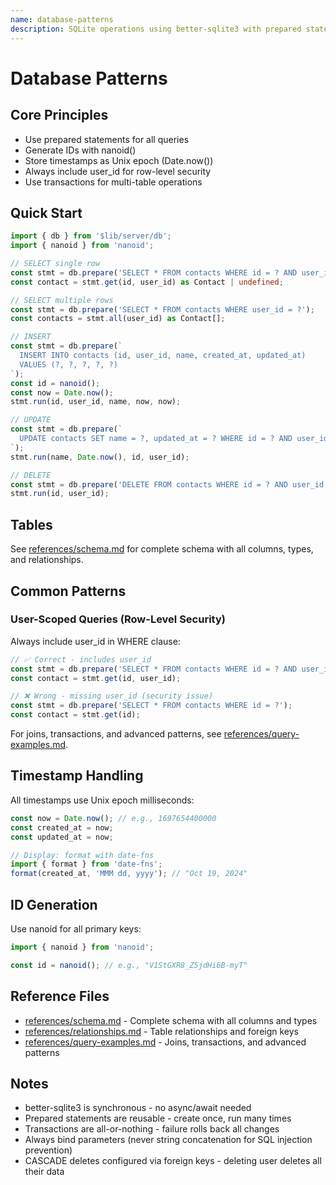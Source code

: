 ```yaml
---
name: database-patterns
description: SQLite operations using better-sqlite3 with prepared statements. Use for CRUD operations, timestamps, and user-scoped queries with row-level security.
---
```


# Database Patterns

## Core Principles

- Use prepared statements for all queries
- Generate IDs with nanoid()
- Store timestamps as Unix epoch (Date.now())
- Always include user_id for row-level security
- Use transactions for multi-table operations

## Quick Start

```typescript
import { db } from '$lib/server/db';
import { nanoid } from 'nanoid';

// SELECT single row
const stmt = db.prepare('SELECT * FROM contacts WHERE id = ? AND user_id = ?');
const contact = stmt.get(id, user_id) as Contact | undefined;

// SELECT multiple rows
const stmt = db.prepare('SELECT * FROM contacts WHERE user_id = ?');
const contacts = stmt.all(user_id) as Contact[];

// INSERT
const stmt = db.prepare(`
  INSERT INTO contacts (id, user_id, name, created_at, updated_at)
  VALUES (?, ?, ?, ?, ?)
`);
const id = nanoid();
const now = Date.now();
stmt.run(id, user_id, name, now, now);

// UPDATE
const stmt = db.prepare(`
  UPDATE contacts SET name = ?, updated_at = ? WHERE id = ? AND user_id = ?
`);
stmt.run(name, Date.now(), id, user_id);

// DELETE
const stmt = db.prepare('DELETE FROM contacts WHERE id = ? AND user_id = ?');
stmt.run(id, user_id);
```

## Tables

See [references/schema.md](references/schema.md) for complete schema with all columns, types, and relationships.

## Common Patterns

### User-Scoped Queries (Row-Level Security)

Always include user_id in WHERE clause:

```typescript
// ✅ Correct - includes user_id
const stmt = db.prepare('SELECT * FROM contacts WHERE id = ? AND user_id = ?');
const contact = stmt.get(id, user_id);

// ❌ Wrong - missing user_id (security issue)
const stmt = db.prepare('SELECT * FROM contacts WHERE id = ?');
const contact = stmt.get(id);
```

For joins, transactions, and advanced patterns, see [references/query-examples.md](references/query-examples.md).

## Timestamp Handling

All timestamps use Unix epoch milliseconds:

```typescript
const now = Date.now(); // e.g., 1697654400000
const created_at = now;
const updated_at = now;

// Display: format with date-fns
import { format } from 'date-fns';
format(created_at, 'MMM dd, yyyy'); // "Oct 19, 2024"
```

## ID Generation

Use nanoid for all primary keys:

```typescript
import { nanoid } from 'nanoid';

const id = nanoid(); // e.g., "V1StGXR8_Z5jdHi6B-myT"
```

## Reference Files

- [references/schema.md](references/schema.md) - Complete schema with all columns and types
- [references/relationships.md](references/relationships.md) - Table relationships and foreign keys
- [references/query-examples.md](references/query-examples.md) - Joins, transactions, and advanced patterns

## Notes

- better-sqlite3 is synchronous - no async/await needed
- Prepared statements are reusable - create once, run many times
- Transactions are all-or-nothing - failure rolls back all changes
- Always bind parameters (never string concatenation for SQL injection prevention)
- CASCADE deletes configured via foreign keys - deleting user deletes all their data
